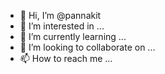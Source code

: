- 👋 Hi, I’m @pannakit
- 👀 I’m interested in ...
- 🌱 I’m currently learning ...
- 💞️ I’m looking to collaborate on ...
- 📫 How to reach me ...

<!---
pannakit/pannakit is a ✨ special ✨ repository because its `README.md` (this file) appears on your GitHub profile.
You can click the Preview link to take a look at your changes.
--->
